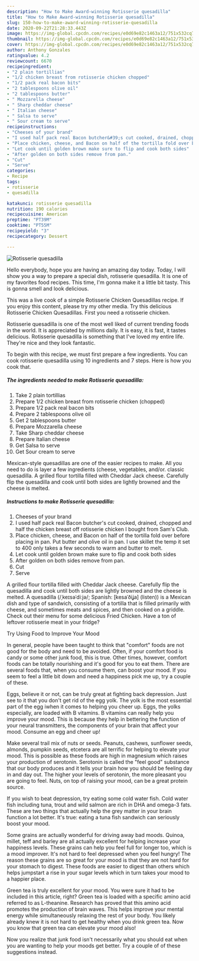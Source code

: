 ```yaml
---
description: "How to Make Award-winning Rotisserie quesadilla"
title: "How to Make Award-winning Rotisserie quesadilla"
slug: 150-how-to-make-award-winning-rotisserie-quesadilla
date: 2020-09-22T21:28:33.443Z
image: https://img-global.cpcdn.com/recipes/e0d69e82c1463a12/751x532cq70/rotisserie-quesadilla-recipe-main-photo.jpg
thumbnail: https://img-global.cpcdn.com/recipes/e0d69e82c1463a12/751x532cq70/rotisserie-quesadilla-recipe-main-photo.jpg
cover: https://img-global.cpcdn.com/recipes/e0d69e82c1463a12/751x532cq70/rotisserie-quesadilla-recipe-main-photo.jpg
author: Anthony Gonzales
ratingvalue: 4.2
reviewcount: 6670
recipeingredient:
- "2 plain tortillias"
- "1/2 chicken breast from rotisserie chicken chopped"
- "1/2 pack real bacon bits"
- "2 tablespoons olive oil"
- "2 tablespoons butter"
- " Mozzarella cheese"
- " Sharp cheddar cheese"
- " Italian cheese"
- " Salsa to serve"
- " Sour cream to serve"
recipeinstructions:
- "Cheeses of your brand"
- "I used half pack real Bacon butcher&#39;s cut cooked, drained, chopped and half the chicken breast off rotisserie chicken I bought from Sam&#39;s Club."
- "Place chicken, cheese, and Bacon on half of the tortilla fold over before placing in pan. Put butter and olive oil in pan. I use skillet the temp it set to 400 only takes a few seconds to warm and butter to melt."
- "Let cook until golden brown make sure to flip and cook both sides"
- "After golden on both sides remove from pan."
- "Cut"
- "Serve"
categories:
- Recipe
tags:
- rotisserie
- quesadilla

katakunci: rotisserie quesadilla 
nutrition: 190 calories
recipecuisine: American
preptime: "PT39M"
cooktime: "PT55M"
recipeyield: "3"
recipecategory: Dessert

---
```



![Rotisserie quesadilla](https://img-global.cpcdn.com/recipes/e0d69e82c1463a12/751x532cq70/rotisserie-quesadilla-recipe-main-photo.jpg)

Hello everybody, hope you are having an amazing day today. Today, I will show you a way to prepare a special dish, rotisserie quesadilla. It is one of my favorites food recipes. This time, I'm gonna make it a little bit tasty. This is gonna smell and look delicious.

This was a live cook of a simple Rotisserie Chicken Quesadillas recipe. If you enjoy this content, please try my other media. Try this delicious Rotisserie Chicken Quesadillas. First you need a rotisserie chicken.

Rotisserie quesadilla is one of the most well liked of current trending foods in the world. It is appreciated by millions daily. It is easy, it is fast, it tastes delicious. Rotisserie quesadilla is something that I've loved my entire life. They're nice and they look fantastic.


To begin with this recipe, we must first prepare a few ingredients. You can cook rotisserie quesadilla using 10 ingredients and 7 steps. Here is how you cook that.

<!--inarticleads1-->

##### The ingredients needed to make Rotisserie quesadilla:

1. Take 2 plain tortillias
1. Prepare 1/2 chicken breast from rotisserie chicken (chopped)
1. Prepare 1/2 pack real bacon bits
1. Prepare 2 tablespoons olive oil
1. Get 2 tablespoons butter
1. Prepare  Mozzarella cheese
1. Take  Sharp cheddar cheese
1. Prepare  Italian cheese
1. Get  Salsa to serve
1. Get  Sour cream to serve


Mexican-style quesadillas are one of the easier recipes to make. All you need to do is layer a few ingredients (cheese, vegetables, and/or. classic quesadilla. A grilled flour tortilla filled with Cheddar Jack cheese. Carefully flip the quesadilla and cook until both sides are lightly browned and the cheese is melted. 

<!--inarticleads2-->

##### Instructions to make Rotisserie quesadilla:

1. Cheeses of your brand
1. I used half pack real Bacon butcher&#39;s cut cooked, drained, chopped and half the chicken breast off rotisserie chicken I bought from Sam&#39;s Club.
1. Place chicken, cheese, and Bacon on half of the tortilla fold over before placing in pan. Put butter and olive oil in pan. I use skillet the temp it set to 400 only takes a few seconds to warm and butter to melt.
1. Let cook until golden brown make sure to flip and cook both sides
1. After golden on both sides remove from pan.
1. Cut
1. Serve


A grilled flour tortilla filled with Cheddar Jack cheese. Carefully flip the quesadilla and cook until both sides are lightly browned and the cheese is melted. A quesadilla (/ˌkeɪsəˈdiːjə/; Spanish: [kesaˈðiʝa] (listen)) is a Mexican dish and type of sandwich, consisting of a tortilla that is filled primarily with cheese, and sometimes meats and spices, and then cooked on a griddle. Check out their menu for some delicious Fried Chicken. Have a ton of leftover rotisserie meat in your fridge? 

Try Using Food to Improve Your Mood


In general, people have been taught to think that "comfort" foods are not good for the body and need to be avoided. Often, if your comfort food is candy or some other junk food, this is true. Other times, however, comfort foods can be totally nourishing and it's good for you to eat them. There are several foods that, when you consume them, can boost your mood. If you seem to feel a little bit down and need a happiness pick me up, try a couple of these.

Eggs, believe it or not, can be truly great at fighting back depression. Just see to it that you don't get rid of the egg yolk. The yolk is the most essential part of the egg iwhen it comes to helping you cheer up. Eggs, the yolks especially, are loaded with B vitamins. B vitamins can really help you improve your mood. This is because they help in bettering the function of your neural transmitters, the components of your brain that affect your mood. Consume an egg and cheer up!

Make several trail mix of nuts or seeds. Peanuts, cashews, sunflower seeds, almonds, pumpkin seeds, etcetera are all terrific for helping to elevate your mood. This is possible as these foods are high in magnesium which raises your production of serotonin. Serotonin is called the "feel good" substance that our body produces and it tells your brain how you should be feeling day in and day out. The higher your levels of serotonin, the more pleasant you are going to feel. Nuts, on top of raising your mood, can be a great protein source.

If you wish to beat depression, try eating some cold water fish. Cold water fish including tuna, trout and wild salmon are rich in DHA and omega-3 fats. These are two things that actually help the grey matter in your brain function a lot better. It's true: eating a tuna fish sandwich can seriously boost your mood. 

Some grains are actually wonderful for driving away bad moods. Quinoa, millet, teff and barley are all actually excellent for helping increase your happiness levels. These grains can help you feel full for longer too, which is a mood improver. It's not hard to feel depressed when you feel hungry! The reason these grains are so great for your mood is that they are not hard for your stomach to digest. These foods are easier to digest than others which helps jumpstart a rise in your sugar levels which in turn takes your mood to a happier place.

Green tea is truly excellent for your mood. You were sure it had to be included in this article, right? Green tea is loaded with a specific amino acid referred to as L-theanine. Research has proved that this amino acid promotes the production of brain waves. This helps improve your mental energy while simultaneously relaxing the rest of your body. You likely already knew it is not hard to get healthy when you drink green tea. Now you know that green tea can elevate your mood also!

Now you realize that junk food isn't necessarily what you should eat when you are wanting to help your moods get better. Try  a  couple of  of  these  suggestions  instead.

